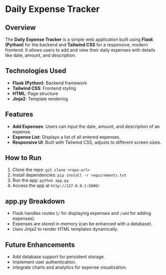 # Daily Expense Tracker

## Overview
The **Daily Expense Tracker** is a simple web application built using **Flask (Python)** for the backend and **Tailwind CSS** for a responsive, modern frontend. It allows users to add and view their daily expenses with details like date, amount, and description.

## Technologies Used
- **Flask (Python)**: Backend framework
- **Tailwind CSS**: Frontend styling
- **HTML**: Page structure
- **Jinja2**: Template rendering

## Features
- **Add Expenses**: Users can input the date, amount, and description of an expense.
- **Expense List**: Displays a list of all entered expenses.
- **Responsive UI**: Built with Tailwind CSS, adjusts to different screen sizes.

## How to Run
1. Clone the repo: `git clone <repo-url>`
2. Install dependencies: `pip install -r requirements.txt`
3. Run the app: `python app.py`
4. Access the app at `http://127.0.0.1:5000/`

## app.py Breakdown
- Flask handles routes (`/` for displaying expenses and `/add` for adding expenses).
- Expenses are stored in memory (can be enhanced with a database).
- Uses Jinja2 to render HTML templates dynamically.

## Future Enhancements
- Add database support for persistent storage.
- Implement user authentication.
- Integrate charts and analytics for expense visualization.
